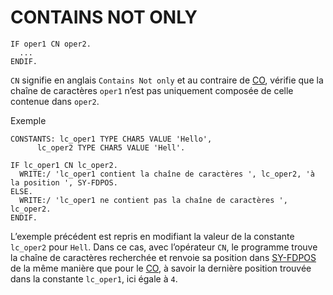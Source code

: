 # CONTAINS NOT ONLY

```abap
IF oper1 CN oper2.
  ...
ENDIF.
```

`CN` signifie en anglais `Contains Not only` et au contraire de [CO](./06_INSTRUCTION_CO.md), vérifie que la chaîne de caractères `oper1` n’est pas uniquement composée de celle contenue dans `oper2`.

Exemple

```abap
CONSTANTS: lc_oper1 TYPE CHAR5 VALUE 'Hello',
      lc_oper2 TYPE CHAR5 VALUE 'Hell'.

IF lc_oper1 CN lc_oper2.
  WRITE:/ 'lc_oper1 contient la chaîne de caractères ', lc_oper2, 'à la position ', SY-FDPOS.
ELSE.
  WRITE:/ 'lc_oper1 ne contient pas la chaîne de caractères ', lc_oper2.
ENDIF.
```

L’exemple précédent est repris en modifiant la valeur de la constante `lc_oper2` pour `Hell`. Dans ce cas, avec l’opérateur `CN`, le programme trouve la chaîne de caractères recherchée et renvoie sa position dans [SY-FDPOS](../00_HELP/02_SY_SYSTEM.md) de la même manière que pour le [CO](./06_INSTRUCTION_CO.md), à savoir la dernière position trouvée dans la constante `lc_oper1`, ici égale à `4`.